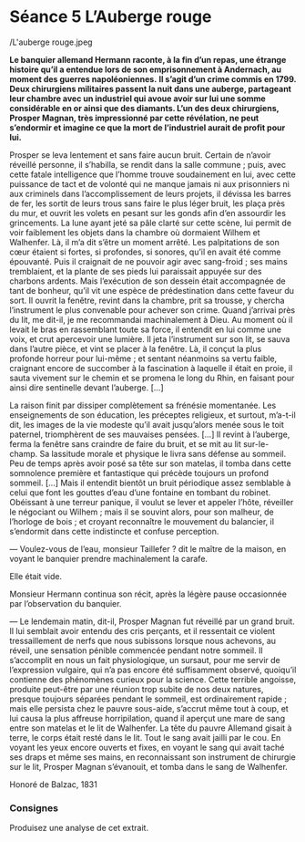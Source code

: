# Séance 5 L’Auberge rouge

/L'auberge rouge.jpeg

**Le banquier allemand Hermann raconte, à la fin d’un repas, une étrange histoire qu’il a entendue lors de son emprisonnement à Andernach, au moment des guerres napoléoniennes.**
**Il s’agit d’un crime commis en 1799. Deux chirurgiens militaires passent la nuit dans une auberge, partageant leur chambre avec un industriel qui avoue avoir sur lui une somme considérable en or ainsi que des diamants. L’un des deux chirurgiens, Prosper Magnan, très impressionné par cette révélation, ne peut s’endormir et imagine ce que la mort de l’industriel aurait de profit pour lui.**

Prosper se leva lentement et sans faire aucun bruit. Certain de n’avoir réveillé personne, il s’habilla, se rendit dans la salle commune ; puis, avec cette fatale intelligence que l’homme trouve soudainement en lui, avec cette puissance de tact et de volonté qui ne manque jamais ni aux prisonniers ni aux criminels dans l’accomplissement de leurs projets, il dévissa les barres de fer, les sortit de leurs trous sans faire le plus léger bruit, les plaça près du mur, et ouvrit les volets en pesant sur les gonds afin d’en assourdir les grincements. La lune ayant jeté sa pâle clarté sur cette scène, lui permit de voir faiblement les objets dans la chambre où dormaient Wilhem et Walhenfer. Là, il m’a dit s’être un moment arrêté. Les palpitations de son cœur étaient si fortes, si profondes, si sonores, qu’il en avait été comme épouvanté. Puis il craignait de ne pouvoir agir avec sang-froid ; ses mains tremblaient, et la plante de ses pieds lui paraissait appuyée sur des charbons ardents. Mais l’exécution de son dessein était accompagnée de tant de bonheur, qu’il vit une espèce de prédestination dans cette faveur du sort. Il ouvrit la fenêtre, revint dans la chambre, prit sa trousse, y chercha l’instrument le plus convenable pour achever son crime. Quand j’arrivai près du lit, me dit-il, je me recommandai machinalement à Dieu. Au moment où il levait le bras en rassemblant toute sa force, il entendit en lui comme une voix, et crut apercevoir une lumière. Il jeta l’instrument sur son lit, se sauva dans l’autre pièce, et vint se placer à la fenêtre. Là, il conçut la plus profonde horreur pour lui-même ; et sentant néanmoins sa vertu faible, craignant encore de succomber à la fascination à laquelle il était en proie, il sauta vivement sur le chemin et se promena le long du Rhin, en faisant pour ainsi dire sentinelle devant l’auberge. […]

La raison finit par dissiper complètement sa frénésie momentanée. Les enseignements de son éducation, les préceptes religieux, et surtout, m’a-t-il dit, les images de la vie modeste qu’il avait jusqu’alors menée sous le toit paternel, triomphèrent de ses mauvaises pensées. […] Il revint à l’auberge, ferma la fenêtre sans craindre de faire du bruit, et se mit au lit sur-le-champ. Sa lassitude morale et physique le livra sans défense au sommeil. Peu de temps après avoir posé sa tête sur son matelas, il tomba dans cette somnolence première et fantastique qui précède toujours un profond sommeil. […] Mais il entendit bientôt un bruit périodique assez semblable à celui que font les gouttes d’eau d’une fontaine en tombant du robinet. Obéissant à une terreur panique, il voulut se lever et appeler l’hôte, réveiller le négociant ou Wilhem ; mais il se souvint alors, pour son malheur, de l’horloge de bois ; et croyant reconnaître le mouvement du balancier, il s’endormit dans cette indistincte et confuse perception.

— Voulez-vous de l’eau, monsieur Taillefer ? dit le maître de la maison, en voyant le banquier prendre machinalement la carafe.

Elle était vide.

Monsieur Hermann continua son récit, après la légère pause occasionnée par l’observation du banquier.

— Le lendemain matin, dit-il, Prosper Magnan fut réveillé par un grand bruit. Il lui semblait avoir entendu des cris perçants, et il ressentait ce violent tressaillement de nerfs que nous subissons lorsque nous achevons, au réveil, une sensation pénible commencée pendant notre sommeil. Il s’accomplit en nous un fait physiologique, un sursaut, pour me servir de l’expression vulgaire, qui n’a pas encore été suffisamment observé, quoiqu’il contienne des phénomènes curieux pour la science. Cette terrible angoisse, produite peut-être par une réunion trop subite de nos deux natures, presque toujours séparées pendant le sommeil, est ordinairement rapide ; mais elle persista chez le pauvre sous-aide, s’accrut même tout à coup, et lui causa la plus affreuse horripilation, quand il aperçut une mare de sang entre son matelas et le lit de Walhenfer. La tête du pauvre Allemand gisait à terre, le corps était resté dans le lit. Tout le sang avait jailli par le cou. En voyant les yeux encore ouverts et fixes, en voyant le sang qui avait taché ses draps et même ses mains, en reconnaissant son instrument de chirurgie sur le lit, Prosper Magnan s’évanouit, et tomba dans le sang de Walhenfer.

Honoré de Balzac, 1831

### Consignes
Produisez une analyse de cet extrait.